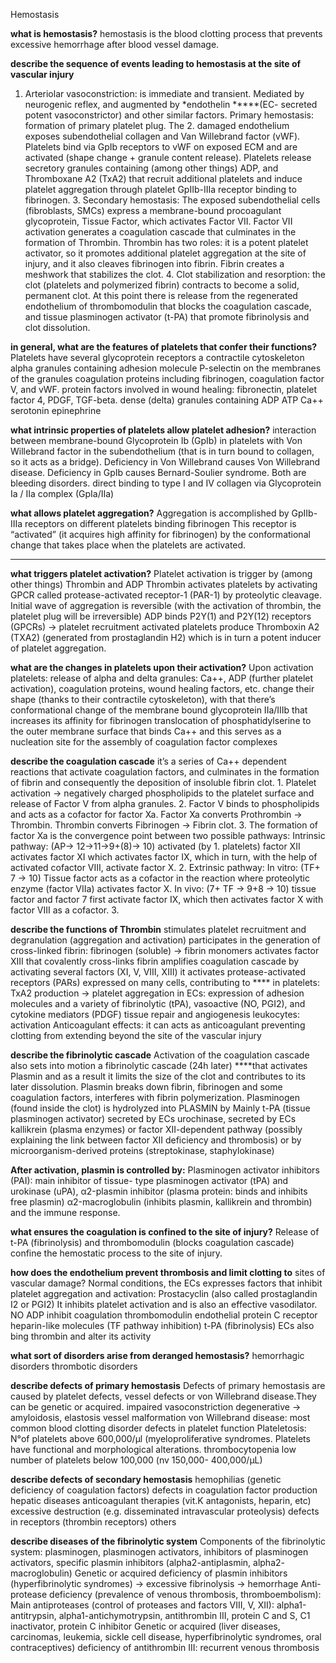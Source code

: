 Hemostasis

**what is hemostasis?**
hemostasis is the blood clotting process that prevents excessive hemorrhage after blood vessel damage.

**describe the sequence of events leading to hemostasis at the site of vascular injury**
1. Arteriolar vasoconstriction: is immediate and transient. Mediated by neurogenic reflex, and augmented by *endothelin *****(EC- secreted potent vasoconstrictor) and other similar factors. Primary hemostasis: formation of primary platelet plug. The 2. damaged endothelium exposes subendothelial collagen and Van Willebrand factor (vWF). Platelets bind via GpIb receptors to vWF on exposed ECM and are activated (shape change + granule content release). Platelets release secretory granules containing (among other things) ADP, and Thromboxane A2 (TxA2) that recruit additional platelets and induce platelet aggregation through platelet GpIIb-IIIa receptor binding to fibrinogen. 3. Secondary hemostasis: The exposed subendothelial cells (fibroblasts, SMCs) express a membrane-bound procoagulant glycoprotein, Tissue Factor, which activates Factor VII. Factor VII activation generates a coagulation cascade that culminates in the formation of Thrombin. Thrombin has two roles: it is a potent platelet activator, so it promotes additional platelet aggregation at the site of injury, and it also cleaves fibrinogen into fibrin. Fibrin creates a meshwork that stabilizes the clot. 4. Clot stabilization and resorption: the clot (platelets and polymerized fibrin) contracts to become a solid, permanent clot. At this point there is release from the regenerated endothelium of thrombomodulin that blocks the coagulation cascade, and tissue plasminogen activator (t-PA) that promote fibrinolysis and clot dissolution.

**in general, what are the features of platelets that confer their functions?**
Platelets have several glycoprotein receptors a contractile cytoskeleton alpha granules containing adhesion molecule P-selectin on the membranes of the granules coagulation proteins including fibrinogen, coagulation factor V, and vWF. protein factors involved in wound healing: fibronectin, platelet factor 4, PDGF, TGF-beta. dense (delta) granules containing ADP ATP Ca++ serotonin epinephrine

**what intrinsic properties of platelets allow platelet adhesion?**
interaction between membrane-bound Glycoprotein Ib (GpIb) in platelets with Von Willebrand factor in the subendothelium (that is in turn bound to collagen, so it acts as a bridge). Deficiency in Von Willebrand causes Von Willebrand disease. Deficiency in GpIb causes Bernard-Soulier syndrome. Both are bleeding disorders. direct binding to type I and IV collagen via Glycoprotein Ia / IIa complex (GpIa/IIa)

**what allows platelet aggregation?**
Aggregation is accomplished by GpIIb-IIIa receptors on different platelets binding fibrinogen This receptor is “activated” (it acquires high affinity for fibrinogen) by the conformational change that takes place when the platelets are activated.

****

**what triggers platelet activation?**
Platelet activation is trigger by (among other things) Thrombin and ADP Thrombin activates platelets by activating GPCR called protease-activated receptor-1 (PAR-1) by proteolytic cleavage. Initial wave of aggregation is reversible (with the activation of thrombin, the platelet plug will be irreversible) ADP binds P2Y(1) and P2Y(12) receptors (GPCRs) → platelet recruitment activated platelets produce Thromboxin A2 (TXA2) (generated from prostaglandin H2) which is in turn a potent inducer of platelet aggregation.

**what are the changes in platelets upon their activation?**
Upon activation platelets: release of alpha and delta granules: Ca++, ADP (further platelet activation), coagulation proteins, wound healing factors, etc. change their shape (thanks to their contractile cytoskeleton), with that there’s conformational change of the membrane bound glycoprotein IIa/IIIb that increases its affinity for fibrinogen translocation of phosphatidylserine to the outer membrane surface that binds Ca++ and this serves as a nucleation site for the assembly of coagulation factor complexes

**describe the coagulation cascade**
it’s a series of Ca++ dependent reactions that activate coagulation factors, and culminates in the formation of fibrin and consequently the deposition of insoluble fibrin clot. 1. Platelet activation → negatively charged phospholipids to the platelet surface and release of Factor V from alpha granules. 2. Factor V binds to phospholipids and acts as a cofactor for factor Xa. Factor Xa converts Prothrombin → Thrombin. Thrombin converts Fibrinogen → Fibrin clot. 3. The formation of factor Xa is the convergence point between two possible pathways: Intrinsic pathway: (AP→ 12→11→9+(8)→ 10) activated (by 1. platelets) factor XII activates factor XI which activates factor IX, which in turn, with the help of activated cofactor VIII, activate factor X. 2. Extrinsic pathway: In vitro: (TF+ 7 → 10) Tissue factor acts as a cofactor in the reaction where proteolytic enzyme (factor VIIa) activates factor X. In vivo: (7+ TF → 9+8 → 10) tissue factor and factor 7 first activate factor IX, which then activates factor X with factor VIII as a cofactor. 3.

**describe the functions of Thrombin**
stimulates platelet recruitment and degranulation (aggregation and activation) participates in the generation of cross-linked fibrin: fibrinogen (soluble) → fibrin monomers activates factor XIII that covalently cross-links fibrin amplifies coagulation cascade by activating several factors (XI, V, VIII, XIII) it activates protease-activated receptors (PARs) expressed on many cells, contributing to **** in platelets: TxA2 production → platelet aggregation in ECs: expression of adhesion molecules and a variety of fibrinolytic (tPA), vasoactive (NO, PGI2), and cytokine mediators (PDGF) tissue repair and angiogenesis leukocytes: activation Anticoagulant effects: it can acts as anticoagulant preventing clotting from extending beyond the site of the vascular injury

**describe the fibrinolytic cascade**
Activation of the coagulation cascade also sets into motion a fibrinolytic cascade (24h later) ****that activates Plasmin and as a result it limits the size of the clot and contributes to its later dissolution. Plasmin breaks down fibrin, fibrinogen and some coagulation factors, interferes with fibrin polymerization. Plasminogen (found inside the clot) is hydrolyzed into PLASMIN by Mainly t-PA (tissue plasminogen activator) secreted by ECs urochinase, secreted by ECs kallikrein (plasma enzymes) or factor XII-dependent pathway (possibly explaining the link between factor XII deficiency and thrombosis) or by microorganism-derived proteins (streptokinase, staphylokinase)

**After activation, plasmin is controlled by:**
Plasminogen activator inhibitors (PAI): main inhibitor of tissue- type plasminogen activator (tPA) and urokinase (uPA), α2-plasmin inhibitor (plasma protein: binds and inhibits free plasmin) α2-macroglobulin (inhibits plasmin, kallikrein and thrombin) and the immune response.

**what ensures the coagulation is confined to the site of injury?**
Release of t-PA (fibrinolysis) and thrombomodulin (blocks coagulation cascade) confine the hemostatic process to the site of injury.

**how does the endothelium prevent thrombosis and limit clotting to**
sites of vascular damage? Normal conditions, the ECs expresses factors that inhibit platelet aggregation and activation: Prostacyclin (also called prostaglandin I2 or PGI2) It inhibits platelet activation and is also an effective vasodilator. NO ADP inhibit coagulation thrombomodulin endothelial protein C receptor heparin-like molecules (TF pathway inhibition) t-PA (fibrinolysis) ECs also bing thrombin and alter its activity

**what sort of disorders arise from deranged hemostasis?**
hemorrhagic disorders thrombotic disorders

**describe defects of primary hemostasis**
Defects of primary hemostasis are caused by platelet defects, vessel defects or von Willebrand disease.They can be genetic or acquired. impaired vasoconstriction degenerative → amyloidosis, elastosis vessel malformation von Willebrand disease: most common blood clotting disorder defects in platelet function Plateletosis: N°of platelets above 600,000/µl (myeloproliferative syndromes. Platelets have functional and morphological alterations. thrombocytopenia low number of platelets below 100,000 (nv 150,000- 400,000/µL)

**describe defects of secondary hemostasis**
hemophilias (genetic deficiency of coagulation factors) defects in coagulation factor production hepatic diseases anticoagulant therapies (vit.K antagonists, heparin, etc) excessive destruction (e.g. disseminated intravascular proteolysis) defects in receptors (thrombin receptors) others

**describe diseases of the fibrinolytic system**
Components of the fibrinolytic system: plasminogen, plasminogen activators, inhibitors of plasminogen activators, specific plasmin inhibitors (alpha2-antiplasmin, alpha2- macroglobulin) Genetic or acquired deficiency of plasmin inhibitors (hyperfibrinolytic syndromes) → excessive fibrinolysis → hemorrhage Anti-protease deficiency (prevalence of venous thrombosis, thromboembolism): Main antiproteases (control of proteases and factors VIII, V, XII): alpha1-antitrypsin, alpha1-antichymotrypsin, antithrombin III, protein C and S, C1 inactivator, protein C inhibitor Genetic or acquired (liver diseases, carcinomas, leukemia, sickle cell disease, hyperfibrinolytic syndromes, oral contraceptives) deficiency of antithrombin III: recurrent venous thrombosis
